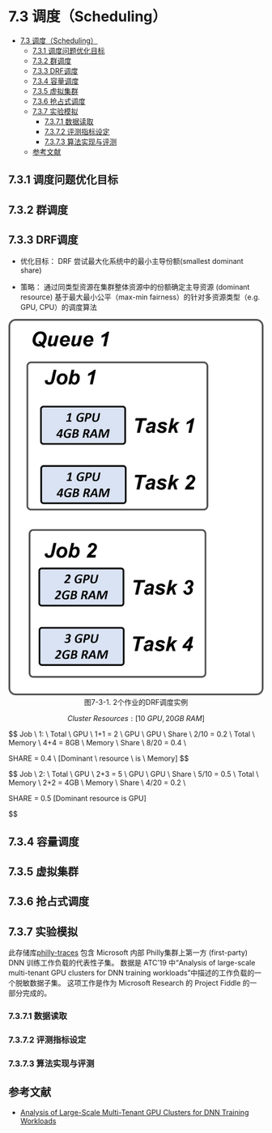 <!--Copyright © Microsoft Corporation. All rights reserved.
  适用于[License](https://github.com/YanjieGao/AI-System/blob/main/LICENSE)版权许可-->

# 7.3 调度（Scheduling）
- [7.3 调度（Scheduling）](#73-调度scheduling)
  - [7.3.1 调度问题优化目标](#731-调度问题优化目标)
  - [7.3.2 群调度](#732-群调度)
  - [7.3.3 DRF调度](#733-drf调度)
  - [7.3.4 容量调度](#734-容量调度)
  - [7.3.5 虚拟集群](#735-虚拟集群)
  - [7.3.6 抢占式调度](#736-抢占式调度)
  - [7.3.7 实验模拟](#737-实验模拟)
    - [7.3.7.1 数据读取](#7371-数据读取)
    - [7.3.7.2 评测指标设定](#7372-评测指标设定)
    - [7.3.7.3 算法实现与评测](#7373-算法实现与评测)
  - [参考文献](#参考文献)


## 7.3.1 调度问题优化目标
## 7.3.2 群调度
## 7.3.3 DRF调度 

- 优化目标：
DRF 尝试最大化系统中的最小主导份额(smallest dominant share)

- 策略：
通过同类型资源在集群整体资源中的份额确定主导资源 (dominant resource) 
基于最大最小公平（max-min fairness）的针对多资源类型（e.g. GPU, CPU）的调度算法


<img src="./img/3/7-3-1-drf.png" ch="500" />
<center>图7-3-1. 2个作业的DRF调度实例</center>

$$Cluster \  Resources: [10 \  GPU, 20GB \ RAM] $$

$$
Job \ 1: \\
Total \ GPU \ 1+1 = 2 \ GPU \\
GPU \ Share \ 2/10 = 0.2 \\
Total \ Memory \ 4+4 = 8GB \\
Memory \ Share \ 8/20 = 0.4 \\

SHARE = 0.4 \ [Dominant \ resource \ is \ Memory]
$$

$$
Job \ 2:  \\
Total \ GPU \ 2+3 = 5 \ GPU \\
GPU \ Share \ 5/10 = 0.5 \\
Total \ Memory \ 2+2 = 4GB \\
Memory \ Share \ 4/20 = 0.2 \\

SHARE = 0.5 [Dominant resource is GPU]

$$
## 7.3.4 容量调度
## 7.3.5 虚拟集群
## 7.3.6 抢占式调度
## 7.3.7 实验模拟

此存储库[philly-traces](https://github.com/msr-fiddle/philly-traces) 包含 Microsoft 内部 Philly集群上第一方 (first-party) DNN 训练工作负载的代表性子集。 数据是 ATC’19 中“Analysis of large-scale multi-tenant GPU clusters for DNN training workloads”中描述的工作负载的一个脱敏数据子集。 这项工作是作为 Microsoft Research 的 Project Fiddle 的一部分完成的。

### 7.3.7.1 数据读取
### 7.3.7.2 评测指标设定
### 7.3.7.3 算法实现与评测


## 参考文献
- [Analysis of Large-Scale Multi-Tenant GPU Clusters for DNN Training Workloads](https://dl.acm.org/doi/10.5555/3358807.3358888)
